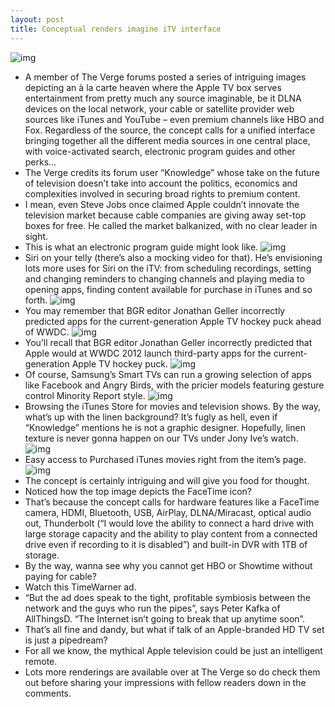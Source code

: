 ```yaml
---
layout: post
title: Conceptual renders imagine iTV interface
---
```

![img](http://media.idownloadblog.com/wp-content/uploads/2012/11/Apple-TV-UI-Concept-image-001.jpg)
* A member of The Verge forums posted a series of intriguing images depicting an à la carte heaven where the Apple TV box serves entertainment from pretty much any source imaginable, be it DLNA devices on the local network, your cable or satellite provider web sources like iTunes and YouTube – even premium channels like HBO and Fox. Regardless of the source, the concept calls for a unified interface bringing together all the different media sources in one central place, with voice-activated search, electronic program guides and other perks…
* The Verge credits its forum user “Knowledge” whose take on the future of television doesn’t take into account the politics, economics and complexities involved in securing broad rights to premium content.
* I mean, even Steve Jobs once claimed Apple couldn’t innovate the television market because cable companies are giving away set-top boxes for free. He called the market balkanized, with no clear leader in sight.
* This is what an electronic program guide might look like.
![img](http://media.idownloadblog.com/wp-content/uploads/2012/11/Apple-TV-UI-Concept-image-006.jpg)
* Siri on your telly (there’s also a mocking video for that). He’s envisioning lots more uses for Siri on the iTV: from scheduling recordings, setting and changing reminders to changing channels and playing media to opening apps, finding content available for purchase in iTunes and so forth.
![img](http://media.idownloadblog.com/wp-content/uploads/2012/11/Apple-TV-UI-Concept-image-005.jpg)
* You may remember that BGR editor Jonathan Geller incorrectly predicted apps for the current-generation Apple TV hockey puck ahead of WWDC.
![img](http://media.idownloadblog.com/wp-content/uploads/2012/11/Apple-TV-UI-Concept-image-002.jpg)
* You’ll recall that BGR editor Jonathan Geller incorrectly predicted that Apple would at WWDC 2012 launch third-party apps for the current-generation Apple TV hockey puck.
![img](http://media.idownloadblog.com/wp-content/uploads/2012/11/Apple-TV-UI-Concept-image-003.jpg)
* Of course, Samsung’s Smart TVs can run a growing selection of apps like Facebook and Angry Birds, with the pricier models featuring gesture control Minority Report style.
![img](http://media.idownloadblog.com/wp-content/uploads/2012/11/Apple-TV-UI-Concept-image-004.jpg)
* Browsing the iTunes Store for movies and television shows. By the way, what’s up with the linen background? It’s fugly as hell, even if “Knowledge” mentions he is not a graphic designer. Hopefully, linen texture is never gonna happen on our TVs under Jony Ive’s watch.
![img](http://media.idownloadblog.com/wp-content/uploads/2012/11/Apple-TV-UI-Concept-image-007.jpg)
* Easy access to Purchased iTunes movies right from the item’s page.
![img](http://media.idownloadblog.com/wp-content/uploads/2012/11/Apple-TV-UI-Concept-image-008.jpg)
* The concept is certainly intriguing and will give you food for thought.
* Noticed how the top image depicts the FaceTime icon?
* That’s because the concept calls for hardware features like a FaceTime camera, HDMI, Bluetooth, USB, AirPlay, DLNA/Miracast, optical audio out, Thunderbolt (“I would love the ability to connect a hard drive with large storage capacity and the ability to play content from a connected drive even if recording to it is disabled”) and built-in DVR with 1TB of storage.
* By the way, wanna see why you cannot get HBO or Showtime without paying for cable?
* Watch this TimeWarner ad.
* “But the ad does speak to the tight, profitable symbiosis between the network and the guys who run the pipes”, says Peter Kafka of AllThingsD. “The Internet isn’t going to break that up anytime soon”.
* That’s all fine and dandy, but what if talk of an Apple-branded HD TV set is just a pipedream?
* For all we know, the mythical Apple television could be just an intelligent remote.
* Lots more renderings are available over at The Verge so do check them out before sharing your impressions with fellow readers down in the comments.

